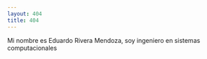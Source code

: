 ```yaml
---
layout: 404
title: 404
---
```



Mi nombre es Eduardo Rivera Mendoza, soy ingeniero en sistemas computacionales
